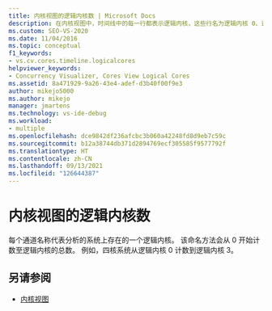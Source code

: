 ```yaml
---
title: 内核视图的逻辑内核数 | Microsoft Docs
description: 在内核视图中，时间线中的每一行都表示逻辑内核，这些行名为逻辑内核 0、逻辑内核 1 等。
ms.custom: SEO-VS-2020
ms.date: 11/04/2016
ms.topic: conceptual
f1_keywords:
- vs.cv.cores.timeline.logicalcores
helpviewer_keywords:
- Concurrency Visualizer, Cores View Logical Cores
ms.assetid: 8a471929-9a26-43e4-adef-d3b40f00f9e3
author: mikejo5000
ms.author: mikejo
manager: jmartens
ms.technology: vs-ide-debug
ms.workload:
- multiple
ms.openlocfilehash: dce9842df236afcbc3b060a42248fd8d9eb7c59c
ms.sourcegitcommit: b12a38744db371d2894769ecf305585f9577792f
ms.translationtype: HT
ms.contentlocale: zh-CN
ms.lasthandoff: 09/13/2021
ms.locfileid: "126644387"
---
```

# <a name="cores-view-logical-cores"></a>内核视图的逻辑内核数
每个通道名称代表分析的系统上存在的一个逻辑内核。 该命名方法会从 0 开始计数至逻辑内核的总数。 例如，四核系统从逻辑内核 0 计数到逻辑内核 3。

## <a name="see-also"></a>另请参阅
- [内核视图](../profiling/cores-view.md)